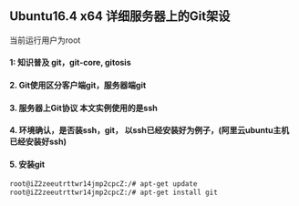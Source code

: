 
## Ubuntu16.4 x64 详细服务器上的Git架设

当前运行用户为root

#### 1: 知识普及 git，git-core, gitosis

#### 2. Git使用区分客户端git，服务器端git

#### 3. 服务器上Git协议 本文实例使用的是ssh

#### 4. 环境确认，是否装ssh，git， 以ssh已经安装好为例子，(阿里云ubuntu主机已经安装好ssh)

#### 5. 安装git
```bash
root@iZ2zeeutrttwr14jmp2cpcZ:/# apt-get update
root@iZ2zeeutrttwr14jmp2cpcZ:/# apt-get install git
```
